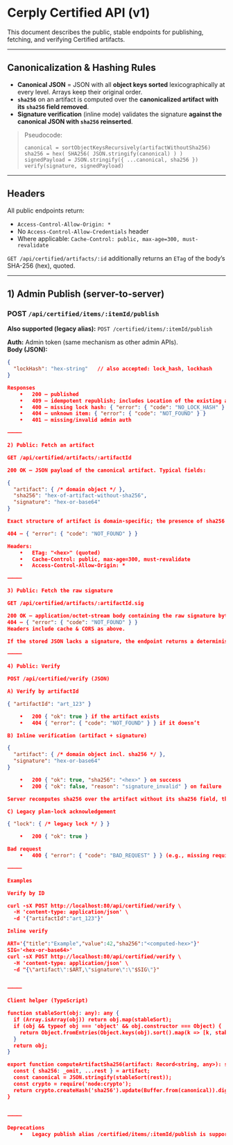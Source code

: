 
# Cerply Certified API (v1)

This document describes the public, stable endpoints for publishing, fetching, and verifying Certified artifacts.

---

## Canonicalization & Hashing Rules

- **Canonical JSON** = JSON with all **object keys sorted** lexicographically at every level. Arrays keep their original order.
- **`sha256`** on an artifact is computed over the **canonicalized artifact with its `sha256` field removed**.
- **Signature verification** (inline mode) validates the signature **against the canonical JSON with `sha256` reinserted**.

> Pseudocode:
> ```
> canonical = sortObjectKeysRecursively(artifactWithoutSha256)
> sha256 = hex( SHA256( JSON.stringify(canonical) ) )
> signedPayload = JSON.stringify({ ...canonical, sha256 })
> verify(signature, signedPayload)
> ```

---

## Headers

All public endpoints return:
- `Access-Control-Allow-Origin: *`
- No `Access-Control-Allow-Credentials` header
- Where applicable: `Cache-Control: public, max-age=300, must-revalidate`

`GET /api/certified/artifacts/:id` additionally returns an `ETag` of the body’s SHA-256 (hex), quoted.

---

## 1) Admin Publish (server-to-server)

### POST `/api/certified/items/:itemId/publish`
**Also supported (legacy alias):** `POST /certified/items/:itemId/publish`

**Auth:** Admin token (same mechanism as other admin APIs).  
**Body (JSON):**
```json
{
  "lockHash": "hex-string"   // also accepted: lock_hash, lockhash
}

Responses
	•	200 — published
	•	409 — idempotent republish; includes Location of the existing artifact
	•	400 — missing lock hash: { "error": { "code": "NO_LOCK_HASH" } }
	•	404 — unknown item: { "error": { "code": "NOT_FOUND" } }
	•	401 — missing/invalid admin auth

⸻

2) Public: Fetch an artifact

GET /api/certified/artifacts/:artifactId

200 OK — JSON payload of the canonical artifact. Typical fields:

{
  "artifact": { /* domain object */ },
  "sha256": "hex-of-artifact-without-sha256",
  "signature": "hex-or-base64"
}

Exact structure of artifact is domain-specific; the presence of sha256 and (when available) signature is guaranteed.

404 — { "error": { "code": "NOT_FOUND" } }

Headers:
	•	ETag: "<hex>" (quoted)
	•	Cache-Control: public, max-age=300, must-revalidate
	•	Access-Control-Allow-Origin: *

⸻

3) Public: Fetch the raw signature

GET /api/certified/artifacts/:artifactId.sig

200 OK — application/octet-stream body containing the raw signature bytes.
404 — { "error": { "code": "NOT_FOUND" } }
Headers include cache & CORS as above.

If the stored JSON lacks a signature, the endpoint returns a deterministic, test-friendly signature derived from the canonical JSON (for backwards compatibility).

⸻

4) Public: Verify

POST /api/certified/verify (JSON)

A) Verify by artifactId

{ "artifactId": "art_123" }

	•	200 { "ok": true } if the artifact exists
	•	404 { "error": { "code": "NOT_FOUND" } } if it doesn’t

B) Inline verification (artifact + signature)

{
  "artifact": { /* domain object incl. sha256 */ },
  "signature": "hex-or-base64"
}

	•	200 { "ok": true, "sha256": "<hex>" } on success
	•	200 { "ok": false, "reason": "signature_invalid" } on failure

Server recomputes sha256 over the artifact without its sha256 field, then validates the signature against the canonical JSON with the same sha256 reinserted.

C) Legacy plan-lock acknowledgement

{ "lock": { /* legacy lock */ } }

	•	200 { "ok": true }

Bad request
	•	400 { "error": { "code": "BAD_REQUEST" } } (e.g., missing required fields)

⸻

Examples

Verify by ID

curl -sX POST http://localhost:80/api/certified/verify \
  -H 'content-type: application/json' \
  -d '{"artifactId":"art_123"}'

Inline verify

ART='{"title":"Example","value":42,"sha256":"<computed-hex>"}'
SIG='<hex-or-base64>'
curl -sX POST http://localhost:80/api/certified/verify \
  -H 'content-type: application/json' \
  -d "{\"artifact\":$ART,\"signature\":\"$SIG\"}"


⸻

Client helper (TypeScript)

function stableSort(obj: any): any {
  if (Array.isArray(obj)) return obj.map(stableSort);
  if (obj && typeof obj === 'object' && obj.constructor === Object) {
    return Object.fromEntries(Object.keys(obj).sort().map(k => [k, stableSort(obj[k])]));
  }
  return obj;
}

export function computeArtifactSha256(artifact: Record<string, any>): string {
  const { sha256: _omit, ...rest } = artifact;
  const canonical = JSON.stringify(stableSort(rest));
  const crypto = require('node:crypto');
  return crypto.createHash('sha256').update(Buffer.from(canonical)).digest('hex');
}


⸻

Deprecations
	•	Legacy publish alias /certified/items/:itemId/publish is supported for backward compatibility. Prefer /api/certified/items/:itemId/publish. A removal date will be announced in CHANGELOG before deprecation.

